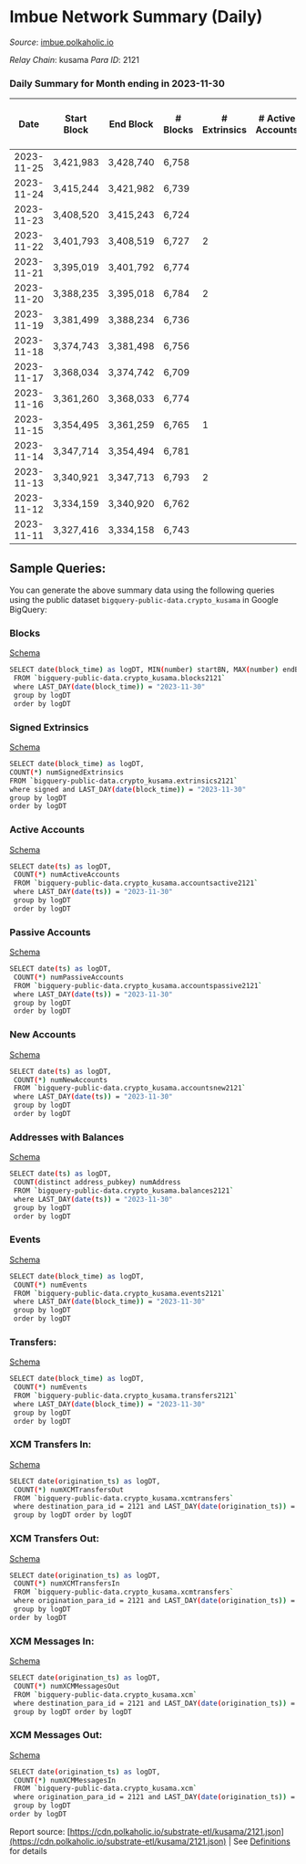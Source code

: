# Imbue Network Summary (Daily)

_Source_: [imbue.polkaholic.io](https://imbue.polkaholic.io)

*Relay Chain*: kusama
*Para ID*: 2121



### Daily Summary for Month ending in 2023-11-30


| Date    | Start Block | End Block | # Blocks | # Extrinsics | # Active Accounts | # Passive Accounts | # New Accounts | # Addresses | # Events  | # Transfers ($USD) | # XCM Transfers In ($USD) | # XCM Transfers Out ($USD) | # XCM In | # XCM Out | Issues |
|---------|-------------|-----------|----------|--------------|-------------------|--------------------|----------------|-------------|-----------|--------------------|---------------------------|----------------------------|----------|-----------|--------|
| 2023-11-25 | 3,421,983 | 3,428,740 | 6,758 |  |  |  |  |  | 13,519 |   |   |   |  |  |  |
| 2023-11-24 | 3,415,244 | 3,421,982 | 6,739 |  |  |  |  |  | 13,482 |   |   |   |  |  |  |
| 2023-11-23 | 3,408,520 | 3,415,243 | 6,724 |  |  |  |  |  | 13,464 |   |   |   |  |  |  |
| 2023-11-22 | 3,401,793 | 3,408,519 | 6,727 | 2 |  |  |  |  | 13,476 | 2  |   |   |  | 1 |  |
| 2023-11-21 | 3,395,019 | 3,401,792 | 6,774 |  |  |  |  |  | 13,551 |   |   |   |  |  |  |
| 2023-11-20 | 3,388,235 | 3,395,018 | 6,784 | 2 |  |  |  |  | 13,515 | 2  |   |   |  |  |  |
| 2023-11-19 | 3,381,499 | 3,388,234 | 6,736 |  |  |  |  |  | 13,476 |   |   |   |  |  |  |
| 2023-11-18 | 3,374,743 | 3,381,498 | 6,756 |  |  |  |  |  | 13,552 |   |   |   |  |  |  |
| 2023-11-17 | 3,368,034 | 3,374,742 | 6,709 |  |  |  |  |  | 13,424 |   |   |   | 1 |  |  |
| 2023-11-16 | 3,361,260 | 3,368,033 | 6,774 |  |  |  |  |  | 13,552 |   |   |   |  |  |  |
| 2023-11-15 | 3,354,495 | 3,361,259 | 6,765 | 1 |  |  |  |  | 13,543 | 1  |   |   |  |  |  |
| 2023-11-14 | 3,347,714 | 3,354,494 | 6,781 |  |  |  |  |  | 13,566 |   |   |   |  |  |  |
| 2023-11-13 | 3,340,921 | 3,347,713 | 6,793 | 2 |  |  |  |  | 13,663 |   |   |   |  | 6 |  |
| 2023-11-12 | 3,334,159 | 3,340,920 | 6,762 |  |  |  |  |  |  |   |   |   | 1 |  |  |
| 2023-11-11 | 3,327,416 | 3,334,158 | 6,743 |  |  |  |  |  |  |   |   |   |  | 1 |  |

## Sample Queries:
You can generate the above summary data using the following queries using the public dataset `bigquery-public-data.crypto_kusama` in Google BigQuery:


### Blocks 

[Schema](https://github.com/colorfulnotion/substrate-etl/blob/main/schema/blocks.json)

```bash
SELECT date(block_time) as logDT, MIN(number) startBN, MAX(number) endBN, COUNT(*) numBlocks 
 FROM `bigquery-public-data.crypto_kusama.blocks2121`  
 where LAST_DAY(date(block_time)) = "2023-11-30" 
 group by logDT 
 order by logDT
```

### Signed Extrinsics 

[Schema](https://github.com/colorfulnotion/substrate-etl/blob/main/schema/extrinsics.json)

```bash
SELECT date(block_time) as logDT, 
COUNT(*) numSignedExtrinsics 
FROM `bigquery-public-data.crypto_kusama.extrinsics2121`  
where signed and LAST_DAY(date(block_time)) = "2023-11-30" 
group by logDT 
order by logDT
```

### Active Accounts 

[Schema](https://github.com/colorfulnotion/substrate-etl/blob/main/schema/accountsactive.json)

```bash
SELECT date(ts) as logDT, 
 COUNT(*) numActiveAccounts 
 FROM `bigquery-public-data.crypto_kusama.accountsactive2121` 
 where LAST_DAY(date(ts)) = "2023-11-30" 
 group by logDT 
 order by logDT
```

### Passive Accounts 

[Schema](https://github.com/colorfulnotion/substrate-etl/blob/main/schema/accountspassive.json)

```bash
SELECT date(ts) as logDT, 
 COUNT(*) numPassiveAccounts 
 FROM `bigquery-public-data.crypto_kusama.accountspassive2121` 
 where LAST_DAY(date(ts)) = "2023-11-30" 
 group by logDT 
 order by logDT
```

### New Accounts 

[Schema](https://github.com/colorfulnotion/substrate-etl/blob/main/schema/accountsnew.json)

```bash
SELECT date(ts) as logDT, 
 COUNT(*) numNewAccounts 
 FROM `bigquery-public-data.crypto_kusama.accountsnew2121` 
 where LAST_DAY(date(ts)) = "2023-11-30" 
 group by logDT
 order by logDT
```

### Addresses with Balances 

[Schema](https://github.com/colorfulnotion/substrate-etl/blob/main/schema/balances.json)

```bash
SELECT date(ts) as logDT,
 COUNT(distinct address_pubkey) numAddress 
 FROM `bigquery-public-data.crypto_kusama.balances2121` 
 where LAST_DAY(date(ts)) = "2023-11-30" 
 group by logDT 
 order by logDT
```

### Events 

[Schema](https://github.com/colorfulnotion/substrate-etl/blob/main/schema/events.json)

```bash
SELECT date(block_time) as logDT, 
 COUNT(*) numEvents 
 FROM `bigquery-public-data.crypto_kusama.events2121` 
 where LAST_DAY(date(block_time)) = "2023-11-30" 
 group by logDT 
 order by logDT
```

### Transfers:

[Schema](https://github.com/colorfulnotion/substrate-etl/blob/main/schema/transfers.json)

```bash
SELECT date(block_time) as logDT, 
 COUNT(*) numEvents 
 FROM `bigquery-public-data.crypto_kusama.transfers2121` 
 where LAST_DAY(date(block_time)) = "2023-11-30" 
 group by logDT 
 order by logDT
```

### XCM Transfers In: 

[Schema](https://github.com/colorfulnotion/substrate-etl/blob/main/schema/xcmtransfers.json)

```bash
SELECT date(origination_ts) as logDT, 
 COUNT(*) numXCMTransfersOut 
 FROM `bigquery-public-data.crypto_kusama.xcmtransfers` 
 where destination_para_id = 2121 and LAST_DAY(date(origination_ts)) = "2023-11-30" 
 group by logDT order by logDT
```

### XCM Transfers Out: 

[Schema](https://github.com/colorfulnotion/substrate-etl/blob/main/schema/xcmtransfers.json)

```bash
SELECT date(origination_ts) as logDT, 
 COUNT(*) numXCMTransfersIn 
 FROM `bigquery-public-data.crypto_kusama.xcmtransfers` 
 where origination_para_id = 2121 and LAST_DAY(date(origination_ts)) = "2023-11-30" 
 group by logDT 
order by logDT
```

### XCM Messages In: 

[Schema](https://github.com/colorfulnotion/substrate-etl/blob/main/schema/xcm.json)

```bash
SELECT date(origination_ts) as logDT, 
 COUNT(*) numXCMMessagesOut 
 FROM `bigquery-public-data.crypto_kusama.xcm` 
 where destination_para_id = 2121 and LAST_DAY(date(origination_ts)) = "2023-11-30" 
 group by logDT order by logDT
```

### XCM Messages Out: 

[Schema](https://github.com/colorfulnotion/substrate-etl/blob/main/schema/xcm.json)

```bash
SELECT date(origination_ts) as logDT, 
 COUNT(*) numXCMMessagesIn 
 FROM `bigquery-public-data.crypto_kusama.xcm` 
 where origination_para_id = 2121 and LAST_DAY(date(origination_ts)) = "2023-11-30" 
 group by logDT 
order by logDT
```


Report source: [https://cdn.polkaholic.io/substrate-etl/kusama/2121.json](https://cdn.polkaholic.io/substrate-etl/kusama/2121.json) | See [Definitions](/DEFINITIONS.md) for details
